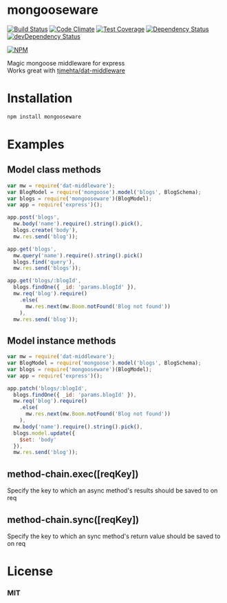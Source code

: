 mongooseware
============
[![Build Status](https://travis-ci.org/tjmehta/mongooseware.png?branch=master)](https://travis-ci.org/tjmehta/mongooseware)
[![Code Climate](https://codeclimate.com/github/tjmehta/mongooseware/badges/gpa.svg)](https://codeclimate.com/github/tjmehta/mongooseware)
[![Test Coverage](https://codeclimate.com/github/tjmehta/mongooseware/badges/coverage.svg)](https://codeclimate.com/github/tjmehta/mongooseware)
[![Dependency Status](https://david-dm.org/tjmehta/mongooseware.svg)](https://david-dm.org/tjmehta/mongooseware)
[![devDependency Status](https://david-dm.org/tjmehta/mongooseware/dev-status.svg)](https://david-dm.org/tjmehta/mongooseware#info=devDependencies)

[![NPM](https://nodei.co/npm/mongooseware.png?compact=true)](https://nodei.co/npm/mongooseware/)

Magic mongoose middleware for express  
Works great with [tjmehta/dat-middleware](https://github.com/tjmehta/dat-middleware)

# Installation
```bash
npm install mongooseware
```

# Examples

## Model class methods
```js
var mw = require('dat-middleware');
var BlogModel = require('mongoose').model('blogs', BlogSchema);
var blogs = require('mongooseware')(BlogModel);
var app = require('express')();

app.post('blogs',
  mw.body('name').require().string().pick(),
  blogs.create('body'),
  mw.res.send('blog'));

app.get('blogs',
  mw.query('name').require().string().pick()
  blogs.find('query'),
  mw.res.send('blogs'));

app.get('blogs/:blogId',
  blogs.findOne({ _id: 'params.blogId' }),
  mw.req('blog').require()
    .else(
      mw.res.next(mw.Boom.notFound('Blog not found'))
    ),
  mw.res.send('blog'));
```

## Model instance methods
```js
var mw = require('dat-middleware');
var BlogModel = require('mongoose').model('blogs', BlogSchema);
var blogs = require('mongooseware')(BlogModel);
var app = require('express')();

app.patch('blogs/:blogId',
  blogs.findOne({ _id: 'params.blogId' }),
  mw.req('blog').require()
    .else(
      mw.res.next(mw.Boom.notFound('Blog not found'))
    ),
  mw.body('name').require().string().pick(),
  blogs.model.update({
    $set: 'body'
  }),
  mw.res.send('blog'));
```

## method-chain.exec([reqKey])
Specify the key to which an async method's results should be saved to on req

## method-chain.sync([reqKey])
Specify the key to which an sync method's return value should be saved to on req

# License
### MIT
